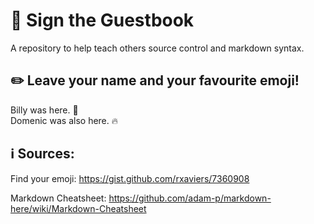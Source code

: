 # :speech_balloon: Sign the Guestbook
A repository to help teach others source control and markdown syntax.

## :pencil2: Leave your name and your favourite emoji!
Billy was here. :octopus:\
Domenic was also here. :fire:


## :information_source: Sources:
Find your emoji: https://gist.github.com/rxaviers/7360908

Markdown Cheatsheet: https://github.com/adam-p/markdown-here/wiki/Markdown-Cheatsheet

